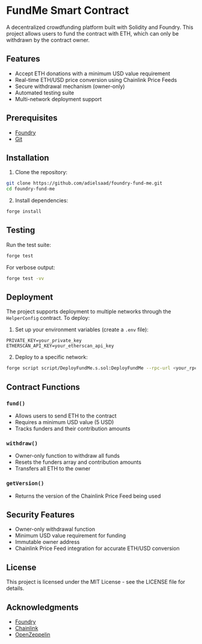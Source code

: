 # FundMe Smart Contract

A decentralized crowdfunding platform built with Solidity and Foundry. This project allows users to fund the contract with ETH, which can only be withdrawn by the contract owner.

## Features

- Accept ETH donations with a minimum USD value requirement
- Real-time ETH/USD price conversion using Chainlink Price Feeds
- Secure withdrawal mechanism (owner-only)
- Automated testing suite
- Multi-network deployment support

## Prerequisites

- [Foundry](https://book.getfoundry.sh/getting-started/installation)
- [Git](https://git-scm.com/book/en/v2/Getting-Started-Installing-Git)

## Installation

1. Clone the repository:
```bash
git clone https://github.com/adielsaad/foundry-fund-me.git
cd foundry-fund-me
```

2. Install dependencies:
```bash
forge install
```

## Testing

Run the test suite:
```bash
forge test
```

For verbose output:
```bash
forge test -vv
```

## Deployment

The project supports deployment to multiple networks through the `HelperConfig` contract. To deploy:

1. Set up your environment variables (create a `.env` file):
```env
PRIVATE_KEY=your_private_key
ETHERSCAN_API_KEY=your_etherscan_api_key
```

2. Deploy to a specific network:
```bash
forge script script/DeployFundMe.s.sol:DeployFundMe --rpc-url <your_rpc_url> --broadcast
```

## Contract Functions

### `fund()`
- Allows users to send ETH to the contract
- Requires a minimum USD value (5 USD)
- Tracks funders and their contribution amounts

### `withdraw()`
- Owner-only function to withdraw all funds
- Resets the funders array and contribution amounts
- Transfers all ETH to the owner

### `getVersion()`
- Returns the version of the Chainlink Price Feed being used

## Security Features

- Owner-only withdrawal function
- Minimum USD value requirement for funding
- Immutable owner address
- Chainlink Price Feed integration for accurate ETH/USD conversion

## License

This project is licensed under the MIT License - see the LICENSE file for details.

## Acknowledgments

- [Foundry](https://book.getfoundry.sh/)
- [Chainlink](https://chain.link/)
- [OpenZeppelin](https://openzeppelin.com/)

